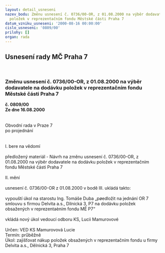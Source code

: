 ```yaml
---
layout: detail_usneseni
nazev_bodu: Změnu usnesení č. 0736/00-OR, z 01.08.2000 na výběr dodavatele na dodávku
  položek v reprezentačním fondu Městské části Praha 7
datum_vzniku_usneseni: '2000-08-16 00:00:00'
cislo_usneseni: '0809/00'
prilohy: []
organ: rada
---
```

<div id="ucUsn_pList" class="usn">
	<span><h2>Usnesení rady MČ Praha 7 </h2>
<br></span><div class="standBody">
<span><h3>Změnu usnesení č. 0736/00-OR, z 01.08.2000 na výběr dodavatele na dodávku položek v reprezentačním fondu Městské části Praha 7</h3></span><div class="center">
		<strong>č. 0809/00</strong><br>
	</div>
<div class="center">
		<strong>Ze dne 16.08.2000</strong><br><br>
	</div>     <br>Obvodní rada v Praze 7<br>po projednání<br><br><br>I.	bere na vědomí<br><br> předložený materiál - Návrh na změnu usnesení č. 0736/00-OR, z 01.08.2000 na výběr dodavatele na dodávku položek v reprezentačním fondu Městské části Praha 7<br><br>II.	mění <br><br>usnesení č. 0736/00-OR z 01.08.2000 v bodě III. ukládá takto:<br><br>vypouští úkol na starostu Ing. Tomáše Duba „pøedložit na jednání OR 7 smlouvu s firmou Delvita a.s., Dìlnická 3, P7 na dodávku položek obsažených v reprezentaèním fondu MÈ P7“<br><br>vkládá nový úkol vedoucí odboru KS, Lucii Mamurovové<br><br> Určen:	     	VED KS Mamurovová Lucie<br>Termín: průběžně<br>Úkol:	zajišťovat nákup položek obsažených v reprezentačním fondu u firmy Delvita a.s., Dělnická 3, Praha 7<br> </div>
</div>